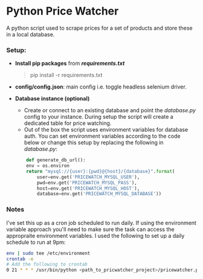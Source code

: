 # Python Price Watcher

A python script used to scrape prices for a set of products and store these in a local database.

### Setup:

-   **Install pip packages** from **_requirements.txt_**

    > pip install -r requirements.txt

-   **config/config.json**: main config i.e. toggle headless selenium driver.<br>

-   **Database instance (optional)**
    -   Create or connect to an existing database and point the _database.py_ config to your instance. During setup the script will create a dedicated table for price watching.
    -   Out of the box the script uses environment variables for database auth. You can set environment variables according to the code below or change this setup by replacing the following in _database.py_:
    ```python
        def generate_db_url():
        env = os.environ
        return "mysql://{user}:{pwd}@{host}/{database}".format(
            user=env.get('PRICEWATCH_MYSQL_USER'),
            pwd=env.get('PRICEWATCH_MYSQL_PASS'),
            host=env.get('PRICEWATCH_MYSQL_HOST'),
            database=env.get('PRICEWATCH_MYSQL_DATABASE'))
    ```

### Notes

I've set this up as a cron job scheduled to run daily. If using the environment variable approach you'll need to make sure the task can access the appropraite environment variables. I used the following to set up a daily schedule to run at 9pm:

```bash
env | sudo tee /etc/environment
crontab -e
# Add the following to crontab
0 21 * * * /usr/bin/python <path_to_pricwatcher_project>/pricewatcher.py
```
